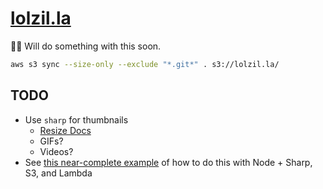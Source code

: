 [lolzil.la](https://lolzil.la/)
===============================

🤷‍♂️ Will do something with this soon.

```bash
aws s3 sync --size-only --exclude "*.git*" . s3://lolzil.la/
```

TODO
----

* Use `sharp` for thumbnails
    - [Resize Docs](https://sharp.pixelplumbing.com/api-resize)
    - GIFs?
    - Videos?
* See [this near-complete example](https://docs.aws.amazon.com/lambda/latest/dg/with-s3-example.html) of how to do this with Node + Sharp, S3, and Lambda

